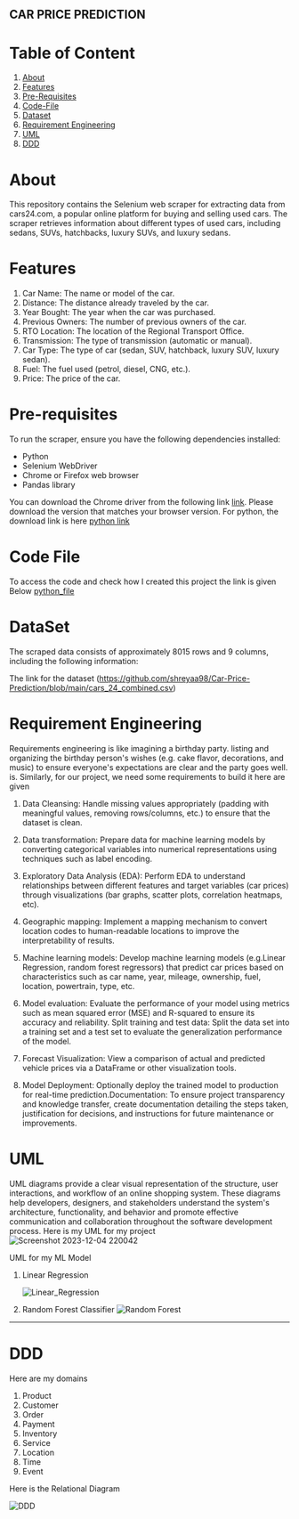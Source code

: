 ## CAR PRICE PREDICTION


# Table of Content
1. [About](#about)
2. [Features](#features)
3. [Pre-Requisites](#pre-requisites)
4. [Code-File](#code-file)
5. [Dataset](#dataset)
6. [Requirement Engineering](#requirement-engineering)
7. [UML](#uml)
8. [DDD](#ddd)

# About 
This repository contains the Selenium web scraper for extracting data from cars24.com, a popular online platform for buying and selling used cars.
The scraper retrieves information about different types of used cars, including sedans, SUVs, hatchbacks, luxury SUVs, and luxury sedans.


# Features
1. Car Name: The name or model of the car.
2. Distance: The distance already traveled by the car.
3. Year Bought: The year when the car was purchased.
4. Previous Owners: The number of previous owners of the car.
5. RTO Location: The location of the Regional Transport Office.
6. Transmission: The type of transmission (automatic or manual).
7. Car Type: The type of car (sedan, SUV, hatchback, luxury SUV, luxury sedan).
8. Fuel: The fuel used (petrol, diesel, CNG, etc.).
9. Price: The price of the car.

# Pre-requisites
To run the scraper, ensure you have the following dependencies installed:

- Python 
- Selenium WebDriver
- Chrome or Firefox web browser
- Pandas library

You can download the Chrome driver from the following link [link](https://chromedriver.storage.googleapis.com/index.html). Please download the version that matches your browser version. For python, the download link is here [python link](https://www.python.org/)

# Code File 
To access the code and check how I created this project the link is given Below [python_file](https://github.com/shreyaa98/Car-Price-Prediction/blob/main/cars24.py)

# DataSet
The scraped data consists of approximately 8015 rows and 9 columns, including the following information:

The link for the dataset (https://github.com/shreyaa98/Car-Price-Prediction/blob/main/cars_24_combined.csv)

# Requirement Engineering
 Requirements engineering is like imagining a birthday party. listing and organizing  the birthday person's wishes (e.g.
 cake flavor, decorations,  and music) to ensure everyone's expectations are clear and the party goes well.
 is. Similarly, for our project, we need some requirements to build it here are given 
 
 1. Data Cleansing: Handle missing values ​​appropriately (padding with meaningful values, removing rows/columns, etc.) to ensure that the dataset is clean.
 
 2. Data transformation: Prepare data for machine learning models by converting categorical variables into numerical representations using techniques such as label encoding.
 
 3. Exploratory Data Analysis (EDA): Perform  EDA to understand  relationships between different features and  target variables (car prices) through visualizations (bar graphs, scatter plots,  correlation 
    heatmaps, etc).
 4. Geographic mapping: Implement a mapping mechanism to convert location codes to human-readable locations to improve the interpretability of results.
 
 5. Machine learning models: Develop  machine learning models (e.g.Linear Regression, random forest regressors) that predict car prices based on characteristics such as car name, year, mileage, ownership, fuel, 
     location, powertrain, type, etc.
6. Model evaluation: Evaluate the performance of your model using metrics such as mean squared error (MSE) and R-squared to ensure its accuracy and reliability.
 Split training and test data: Split the  data set into a training set and a test set to evaluate the  generalization performance of the model.
 
 7. Forecast Visualization: View a comparison of actual and predicted vehicle prices via a DataFrame or other visualization tools.
   
 
9. Model Deployment: Optionally deploy the trained model to  production  for real-time prediction.Documentation: To ensure project transparency and knowledge transfer, create documentation detailing  the steps 
    taken, justification for decisions, and instructions for future maintenance or improvements.

 # UML 
 UML diagrams provide a clear visual representation of the  structure, user interactions, and workflow of an online shopping system.
 These diagrams help developers, designers, and stakeholders understand the system's architecture, functionality, and behavior and promote effective communication and collaboration throughout the  software 
 development process. Here is my UML for my project  
 ![Screenshot 2023-12-04 220042](https://github.com/shreyaa98/Car-Price-Prediction/assets/33647234/4733acb1-01da-458a-87ff-96ddf478d2ca)

 UML for my ML Model 
 1. Linear Regression

    ![Linear_Regression](https://github.com/shreyaa98/Car-Price-Prediction/assets/33647234/2d762723-4040-44f7-883d-4ead9a360350)



 2. Random Forest Classifier
    ![Random Forest](https://github.com/shreyaa98/Car-Price-Prediction/assets/33647234/87193913-676a-41e8-959b-3abbb33a85ba)

---

# DDD
Here are my domains
1. Product
2. Customer
3. Order
4. Payment
5. Inventory
6. Service
7. Location
8. Time
9. Event

Here is the Relational Diagram 

![DDD](https://github.com/shreyaa98/Car-Price-Prediction/assets/33647234/3a2a79b9-197c-47df-846e-0f75aa388cb1)

 


